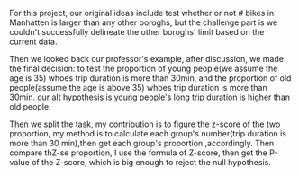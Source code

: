 For this project, our original ideas include test whether or not # bikes in Manhatten is larger than any other boroghs, but the challenge part is we couldn't successfully delineate the other boroghs' limit based on the current data.

Then we looked back our professor's example, after discussion, we made the final decision: to test the proportion of young people(we assume the age is 35) whoes trip duration is more than 30min, and the proportion of old people(assume the age is above 35) whoes trip duration is more than 30min.  our alt hypothesis is young people's long trip duration is higher than old people.

Then we split the task, my contribution is to figure the z-score of the two proportion, my method is to calculate each group's number(trip duration is more than 30 min),then get each group's proportion ,accordingly. Then compare thZ-se proportion, I use the formula of Z-score, then get the P-value of the Z-score, which is big enough to reject the null hypothesis.


